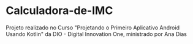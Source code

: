 # Calculadora-de-IMC
Projeto realizado no Curso "Projetando o Primeiro Aplicativo Android Usando Kotlin" da DIO - Digital Innovation One, ministrado por Ana Dias
